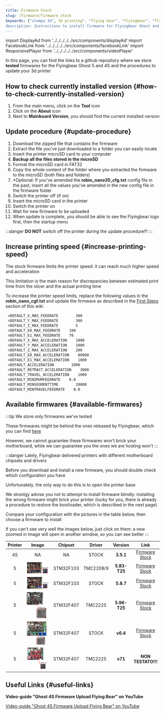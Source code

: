 ```yaml
---
title: Firmware Stock
slug: /firmware/firmware_stock
keywords: ["stampa 3d", 3d printing", "flying bear", "flyingbear", "flying bear ghost", "flyingbear ghost", "flyingbear ghost 5", "flying bear ghost 5", "flyingbear ghost firmware"]
description: Instructions to install firmware for Flyingbear Ghost and links to download the most up to date AND tested firmwares
---
```


import DisplayAd from '../../../../../src/components/displayAd'
import FacebookLink from '../../../../../src/components/facebookLink'
import ResponsivePlayer from '../../../../../src/components/videoPlayer'


In this page, you can find the links to a github repository where we store **tested** firmwares for the Flyingbear Ghost 5 and 4S and the procedures to update your 3d printer

## How to check currently installed version {#how-to-check-currently-installed-version}
1. From the main menu, click on the **Tool** icon
2. Click on the **About** icon
3. Next to **Mainboard Version**, you should find the current installed version

## Update procedure {#update-procedure}
1. Download the zipped file that contains the firmware
2. Extract the file you've just downloaded to a folder you can easily locate
3. Insert the printer microSD card to your computer
4. **Backup all the files stored in the microSD**
5. Format the microSD card in FAT32
6. Copy the whole content of the folder where you extracted the firmware to the microSD (both files and folders)
7. *Optional: If you've amended the **robin_nano35_cfg.txt** config file in the past, insert all the values you've amended in the new config file in the firmware folder
8. Switch the printer off (if on)
9. Insert the microSD card in the printer
10. Switch the printer on
11. Wait for new firmware to be uploaded
12. When update is complete, you should be able to see the Flyingbear logo first, then the startup menu

:::danger
**DO NOT** switch off the printer during the update procedure!!!
:::

<DisplayAd/>

## Increase printing speed {#increase-printing-speed}
The stock firmware limits the printer speed: it can reach much higher speed and acceleration

This limitation is the main reason for discrepancies between estimated print time from the slicer and the actual printing time

To increase the printer speed limits, replace the following values in the **robin_nano_cgf.txt** and update the firmware as described in the [First Steps](/docs/) section of this wiki


```
 >DEFAULT_X_MAX_FEEDRATE        300
 >DEFAULT_Y_MAX_FEEDRATE        300
 >DEFAULT_Z_MAX_FEEDRATE        5
 >DEFAULT_E0_MAX_FEEDRATE    100
 >DEFAULT_E1_MAX_FEEDRATE    70
 >DEFAULT_X_MAX_ACCELERATION    1000
 >DEFAULT_Y_MAX_ACCELERATION    1000
 >DEFAULT_Z_MAX_ACCELERATION    200
 >DEFAULT_E0_MAX_ACCELERATION    80000
 >DEFAULT_E1_MAX_ACCELERATION    1000
 >DEFAULT_ACCELERATION        1000
 >DEFAULT_RETRACT_ACCELERATION    3000
 >DEFAULT_TRAVEL_ACCELERATION    1000
 >DEFAULT_MINIMUMFEEDRATE    0.0
 >DEFAULT_MINSEGMENTTIME        20000 
 >DEFAULT_MINTRAVELFEEDRATE    0.0
```

<DisplayAd/>

## Available firmwares {#available-firmwares}

:::tip
We store only firmwares we've tested

These firmwares might be behind the ones released by Flyingbear, which you can find [here](https://drive.google.com/drive/folders/1ZUuk_V8Bdn0Vt0OC19J2wQ0Nd3v5MbL4)

However, we cannot guarantee these firmwares won't brick your motherboard, while we can guarantee you the ones we are hosting won't
:::

:::danger
Lately, Flyingbear delivered printers with different motherboard chipsets and drivers

Before you download and install a new firmware, you should double check which configuration you have

Unfortunately, the only way to do this is to open the printer base

We stronlgy advise you not to attempt to install firmware blindly: installing the wrong firmware might brick your printer (lucky for you, there is already a procedure to restore the bootloader, which is described in the next page)

Compare your configuration with the pictures in the table below, then choose a firmware to install

If you can't see very well the images below, just click on them: a new zoomed in image will open in another window, so you can see better
:::


Printer  | Image  |  Chipset   | Driver    | Version  | Link
:---------:| :-------: | :------:   | :------:  |   :--:    | :--:
4S         |   NA      |    NA      | STOCK     | **3.5.1** | [Firmware Stock](https://github.com/flyingbear-club-ita/firmware_stock_4s)
5          | [ ![Reborn TMC2209](/img/comboMoboDrivers/RebornV3_TMC2209.webp) ](/img/comboMoboDrivers/RebornV3_TMC2209.webp) | STM32F103 | TMC2208/9  |**5.83-T25**| [Firmware Stock](https://github.com/flyingbear-club-ita/firmware_stock_5)
5          | [ ![Reborn TMC2209 A4889](/img/comboMoboDrivers/RebornV3_A4889_TMC2209.webp) ](/img/comboMoboDrivers/RebornV3_A4889_TMC2209.webp) | STM32F103 |  STOCK     | **5.8.7** | [Firmware Stock](https://github.com/flyingbear-club-ita/firmware_stock_5)
5          | [ ![Robin Nano TMC2225](/img/comboMoboDrivers/RobinNano1_3_TMC2225.webp) ](/img/comboMoboDrivers/RobinNano1_3_TMC2225.webp) | STM32F407 |  TMC2225   | **5.96-T25**| [Firmware Stock](https://github.com/flyingbear-club-ita/firmware_stock_5)
5          | [ ![Robin Nano TMC2209 A4889](/img/comboMoboDrivers/RobinNano1_3_TMC2209_A4889.webp) ](/img/comboMoboDrivers/RobinNano1_3_TMC2209_A4889.webp) | STM32F407 |  STOCK     | **v6.4**  | [Firmware Stock](https://github.com/flyingbear-club-ita/firmware_stock_5)
5          | [ ![Reborn TMC2225](/img/comboMoboDrivers/RebornV3_TMC2225.webp) ](/img/comboMoboDrivers/RebornV3_TMC2225.webp) | STM32F407 |  TMC2225     | **v71**  | **NON TESTATO!!!**

<DisplayAd/>

## Useful Links {#useful-links}
**Video-guide "Ghost 4S Firmware Upload Flying Bear" on YouTube**
<ResponsivePlayer
  src="https://youtu.be/YxKrXQ3jQcA"
/>

[Video-guide "Ghost 4S Firmware Upload Flying Bear" on YouTube](https://youtu.be/YxKrXQ3jQcA) 
    

<FacebookLink link="https://www.facebook.com/hashtag/firmware?__gid__=600126627631693"/>

